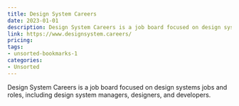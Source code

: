 ```yaml
---
title: Design System Careers
date: 2023-01-01
description: Design System Careers is a job board focused on design systems jobs and roles, including design system managers, designers, and developers.
link: https://www.designsystem.careers/
pricing: 
tags: 
- unsorted-bookmarks-1 
categories: 
- Unsorted 
---
```


Design System Careers is a job board focused on design systems jobs and roles, including design system managers, designers, and developers.